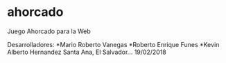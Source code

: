 # ahorcado
Juego Ahorcado para la Web

Desarrolladores:
  *Mario Roberto Vanegas
  *Roberto Enrique Funes
  *Kevin Alberto Hernandez
Santa Ana, El Salvador... 19/02/2018  
